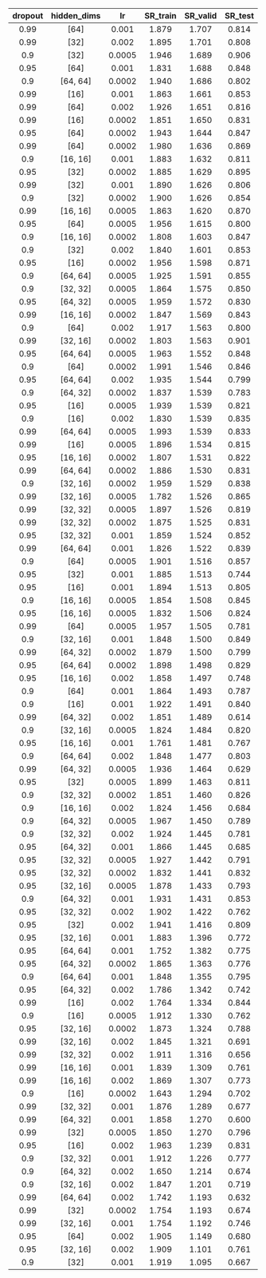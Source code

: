 | dropout | hidden_dims | lr | SR_train | SR_valid | SR_test |
|:-------:|:-----------:|:--:|:--------:|:--------:|:-------:|
| 0.99 | [64] | 0.001 | 1.879 | 1.707 | 0.814 |
| 0.99 | [32] | 0.002 | 1.895 | 1.701 | 0.808 |
| 0.9 | [32] | 0.0005 | 1.946 | 1.689 | 0.906 |
| 0.95 | [64] | 0.001 | 1.831 | 1.688 | 0.848 |
| 0.9 | [64, 64] | 0.0002 | 1.940 | 1.686 | 0.802 |
| 0.99 | [16] | 0.001 | 1.863 | 1.661 | 0.853 |
| 0.99 | [64] | 0.002 | 1.926 | 1.651 | 0.816 |
| 0.99 | [16] | 0.0002 | 1.851 | 1.650 | 0.831 |
| 0.95 | [64] | 0.0002 | 1.943 | 1.644 | 0.847 |
| 0.99 | [64] | 0.0002 | 1.980 | 1.636 | 0.869 |
| 0.9 | [16, 16] | 0.001 | 1.883 | 1.632 | 0.811 |
| 0.95 | [32] | 0.0002 | 1.885 | 1.629 | 0.895 |
| 0.99 | [32] | 0.001 | 1.890 | 1.626 | 0.806 |
| 0.9 | [32] | 0.0002 | 1.900 | 1.626 | 0.854 |
| 0.99 | [16, 16] | 0.0005 | 1.863 | 1.620 | 0.870 |
| 0.95 | [64] | 0.0005 | 1.956 | 1.615 | 0.800 |
| 0.9 | [16, 16] | 0.0002 | 1.808 | 1.603 | 0.847 |
| 0.9 | [32] | 0.002 | 1.840 | 1.601 | 0.853 |
| 0.95 | [16] | 0.0002 | 1.956 | 1.598 | 0.871 |
| 0.9 | [64, 64] | 0.0005 | 1.925 | 1.591 | 0.855 |
| 0.9 | [32, 32] | 0.0005 | 1.864 | 1.575 | 0.850 |
| 0.95 | [64, 32] | 0.0005 | 1.959 | 1.572 | 0.830 |
| 0.99 | [16, 16] | 0.0002 | 1.847 | 1.569 | 0.843 |
| 0.9 | [64] | 0.002 | 1.917 | 1.563 | 0.800 |
| 0.99 | [32, 16] | 0.0002 | 1.803 | 1.563 | 0.901 |
| 0.95 | [64, 64] | 0.0005 | 1.963 | 1.552 | 0.848 |
| 0.9 | [64] | 0.0002 | 1.991 | 1.546 | 0.846 |
| 0.95 | [64, 64] | 0.002 | 1.935 | 1.544 | 0.799 |
| 0.9 | [64, 32] | 0.0002 | 1.837 | 1.539 | 0.783 |
| 0.95 | [16] | 0.0005 | 1.939 | 1.539 | 0.821 |
| 0.9 | [16] | 0.002 | 1.830 | 1.539 | 0.835 |
| 0.99 | [64, 64] | 0.0005 | 1.993 | 1.539 | 0.833 |
| 0.99 | [16] | 0.0005 | 1.896 | 1.534 | 0.815 |
| 0.95 | [16, 16] | 0.0002 | 1.807 | 1.531 | 0.822 |
| 0.99 | [64, 64] | 0.0002 | 1.886 | 1.530 | 0.831 |
| 0.9 | [32, 16] | 0.0002 | 1.959 | 1.529 | 0.838 |
| 0.99 | [32, 16] | 0.0005 | 1.782 | 1.526 | 0.865 |
| 0.99 | [32, 32] | 0.0005 | 1.897 | 1.526 | 0.819 |
| 0.99 | [32, 32] | 0.0002 | 1.875 | 1.525 | 0.831 |
| 0.95 | [32, 32] | 0.001 | 1.859 | 1.524 | 0.852 |
| 0.99 | [64, 64] | 0.001 | 1.826 | 1.522 | 0.839 |
| 0.9 | [64] | 0.0005 | 1.901 | 1.516 | 0.857 |
| 0.95 | [32] | 0.001 | 1.885 | 1.513 | 0.744 |
| 0.95 | [16] | 0.001 | 1.894 | 1.513 | 0.805 |
| 0.9 | [16, 16] | 0.0005 | 1.854 | 1.508 | 0.845 |
| 0.95 | [16, 16] | 0.0005 | 1.832 | 1.506 | 0.824 |
| 0.99 | [64] | 0.0005 | 1.957 | 1.505 | 0.781 |
| 0.9 | [32, 16] | 0.001 | 1.848 | 1.500 | 0.849 |
| 0.99 | [64, 32] | 0.0002 | 1.879 | 1.500 | 0.799 |
| 0.95 | [64, 64] | 0.0002 | 1.898 | 1.498 | 0.829 |
| 0.95 | [16, 16] | 0.002 | 1.858 | 1.497 | 0.748 |
| 0.9 | [64] | 0.001 | 1.864 | 1.493 | 0.787 |
| 0.9 | [16] | 0.001 | 1.922 | 1.491 | 0.840 |
| 0.99 | [64, 32] | 0.002 | 1.851 | 1.489 | 0.614 |
| 0.9 | [32, 16] | 0.0005 | 1.824 | 1.484 | 0.820 |
| 0.95 | [16, 16] | 0.001 | 1.761 | 1.481 | 0.767 |
| 0.9 | [64, 64] | 0.002 | 1.848 | 1.477 | 0.803 |
| 0.99 | [64, 32] | 0.0005 | 1.936 | 1.464 | 0.629 |
| 0.95 | [32] | 0.0005 | 1.899 | 1.463 | 0.811 |
| 0.9 | [32, 32] | 0.0002 | 1.851 | 1.460 | 0.826 |
| 0.9 | [16, 16] | 0.002 | 1.824 | 1.456 | 0.684 |
| 0.9 | [64, 32] | 0.0005 | 1.967 | 1.450 | 0.789 |
| 0.9 | [32, 32] | 0.002 | 1.924 | 1.445 | 0.781 |
| 0.95 | [64, 32] | 0.001 | 1.866 | 1.445 | 0.685 |
| 0.95 | [32, 32] | 0.0005 | 1.927 | 1.442 | 0.791 |
| 0.95 | [32, 32] | 0.0002 | 1.832 | 1.441 | 0.832 |
| 0.95 | [32, 16] | 0.0005 | 1.878 | 1.433 | 0.793 |
| 0.9 | [64, 32] | 0.001 | 1.931 | 1.431 | 0.853 |
| 0.95 | [32, 32] | 0.002 | 1.902 | 1.422 | 0.762 |
| 0.95 | [32] | 0.002 | 1.941 | 1.416 | 0.809 |
| 0.95 | [32, 16] | 0.001 | 1.883 | 1.396 | 0.772 |
| 0.95 | [64, 64] | 0.001 | 1.752 | 1.382 | 0.775 |
| 0.95 | [64, 32] | 0.0002 | 1.865 | 1.363 | 0.776 |
| 0.9 | [64, 64] | 0.001 | 1.848 | 1.355 | 0.795 |
| 0.95 | [64, 32] | 0.002 | 1.786 | 1.342 | 0.742 |
| 0.99 | [16] | 0.002 | 1.764 | 1.334 | 0.844 |
| 0.9 | [16] | 0.0005 | 1.912 | 1.330 | 0.762 |
| 0.95 | [32, 16] | 0.0002 | 1.873 | 1.324 | 0.788 |
| 0.99 | [32, 16] | 0.002 | 1.845 | 1.321 | 0.691 |
| 0.99 | [32, 32] | 0.002 | 1.911 | 1.316 | 0.656 |
| 0.99 | [16, 16] | 0.001 | 1.839 | 1.309 | 0.761 |
| 0.99 | [16, 16] | 0.002 | 1.869 | 1.307 | 0.773 |
| 0.9 | [16] | 0.0002 | 1.643 | 1.294 | 0.702 |
| 0.99 | [32, 32] | 0.001 | 1.876 | 1.289 | 0.677 |
| 0.99 | [64, 32] | 0.001 | 1.858 | 1.270 | 0.600 |
| 0.99 | [32] | 0.0005 | 1.850 | 1.270 | 0.796 |
| 0.95 | [16] | 0.002 | 1.963 | 1.239 | 0.831 |
| 0.9 | [32, 32] | 0.001 | 1.912 | 1.226 | 0.777 |
| 0.9 | [64, 32] | 0.002 | 1.650 | 1.214 | 0.674 |
| 0.9 | [32, 16] | 0.002 | 1.847 | 1.201 | 0.719 |
| 0.99 | [64, 64] | 0.002 | 1.742 | 1.193 | 0.632 |
| 0.99 | [32] | 0.0002 | 1.754 | 1.193 | 0.674 |
| 0.99 | [32, 16] | 0.001 | 1.754 | 1.192 | 0.746 |
| 0.95 | [64] | 0.002 | 1.905 | 1.149 | 0.680 |
| 0.95 | [32, 16] | 0.002 | 1.909 | 1.101 | 0.761 |
| 0.9 | [32] | 0.001 | 1.919 | 1.095 | 0.667 |
